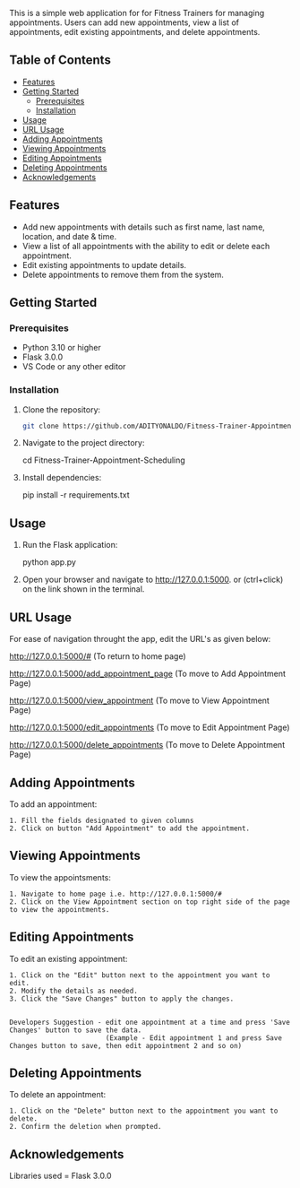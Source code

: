 This is a simple web application for for Fitness Trainers for managing appointments. Users can add new appointments, view a list of appointments, edit existing appointments, and delete appointments.

## Table of Contents

- [Features](#features)
- [Getting Started](#getting-started)
  - [Prerequisites](#prerequisites)
  - [Installation](#installation)
- [Usage](#usage)
- [URL Usage](#url-usage)
- [Adding Appointments](#adding-appointments)
- [Viewing Appointments](#viewing-appointments)
- [Editing Appointments](#editing-appointments)
- [Deleting Appointments](#deleting-appointments)
- [Acknowledgements](#acknowledgements)

## Features

- Add new appointments with details such as first name, last name, location, and date & time.
- View a list of all appointments with the ability to edit or delete each appointment.
- Edit existing appointments to update details.
- Delete appointments to remove them from the system.

## Getting Started

### Prerequisites

- Python 3.10 or higher
- Flask 3.0.0
- VS Code or any other editor

### Installation

1. Clone the repository:

   ```bash
   git clone https://github.com/ADITYONALDO/Fitness-Trainer-Appointment-Scheduling.git


2. Navigate to the project directory:

    cd Fitness-Trainer-Appointment-Scheduling

3. Install dependencies:

    pip install -r requirements.txt




## Usage

1. Run the Flask application:

    python app.py

2. Open your browser and navigate to http://127.0.0.1:5000. or (ctrl+click) on the link shown in the terminal.



## URL Usage

For ease of navigation throught the app, edit the URL's as given below:


http://127.0.0.1:5000/#   (To return to home page)

http://127.0.0.1:5000/add_appointment_page  (To move to Add Appointment Page)

http://127.0.0.1:5000/view_appointment      (To move to View Appointment Page)

http://127.0.0.1:5000/edit_appointments     (To move to Edit Appointment Page)

http://127.0.0.1:5000/delete_appointments   (To move to Delete Appointment Page)



## Adding Appointments

To add an appointment:

    1. Fill the fields designated to given columns
    2. Click on button "Add Appointment" to add the appointment.


## Viewing Appointments

To view the appointsments:

    1. Navigate to home page i.e. http://127.0.0.1:5000/#
    2. Click on the View Appointment section on top right side of the page to view the appointments.


## Editing Appointments

To edit an existing appointment:

    1. Click on the "Edit" button next to the appointment you want to edit.
    2. Modify the details as needed.
    3. Click the "Save Changes" button to apply the changes.


    Developers Suggestion - edit one appointment at a time and press 'Save Changes' button to save the data. 
                            (Example - Edit appointment 1 and press Save Changes button to save, then edit appointment 2 and so on)
             


## Deleting Appointments

To delete an appointment:

    1. Click on the "Delete" button next to the appointment you want to delete.
    2. Confirm the deletion when prompted.


## Acknowledgements

Libraries used = Flask 3.0.0
